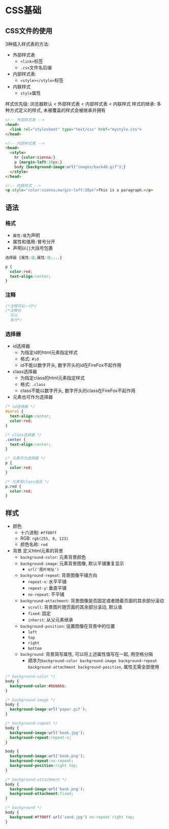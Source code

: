 # CSS基础


## CSS文件的使用

3种插入样式表的方法:
* 外部样式表 
    - `<link>`标签
    - `.css`文件名后缀
* 内部样式表: 
    - `<style></style>`标签
* 内联样式
    - `style`属性

样式优先级: 浏览器默认 < 外部样式表 < 内部样式表 < 内联样式
样式的继承: 多种方式定义的样式, 未被覆盖的样式会被继承并拥有

```html
<!-- 外部样式表 -->
<head>
  <link rel="stylesheet" type="text/css" href="mystyle.css">
</head>

<!-- 内部样式表 -->
<head>
  <style>
    hr {color:sienna;}
    p {margin-left:20px;}
    body {background-image:url("images/back40.gif");}
  </style>
</head>

<!-- 内联样式 -->
<p style="color:sienna;margin-left:20px">This is a paragraph.</p>
```


## 语法

### 格式

* `属性:值`为声明
* 属性和值用`:`冒号分开
* 声明以`{}`大括号包裹

```css
选择器 {属性:值;属性:值;...}

p {
  color:red;
  text-align:center;
}
```

### 注释

```css
/*注释可以一行*/
/*注释也
  可以
  多行*/
```

### 选择器

* id选择器
    - 为指定id的html元素指定样式
    - 格式: `#id`
    - id不能以数字开头, 数字开头的id在FireFox不起作用
* class选择器
    - 为指定class的html元素指定样式
    - 格式: `.class`
    - class不能以数字开头, 数字开头的class在FireFox不起作用
* 元素也可作为选择器

```css
/* id选择器 */
#para1 {
  text-align:center;
  color:red;
}

/* class选择器 */
.center {
  text-align:center;
}

/* 元素作为选择器 */
p {
  color:red;
}

/* 元素和class组合 */
p.red {
  color:red;
}
```


## 样式

* 颜色
    - 十六进制: `#ff00ff`
    - RGB: `rgb(255, 0, 123)`
    - 颜色名称: `red`
* 背景
定义html元素的背景
    - `background-color`: 元素背景颜色
    - `background-image`: 元素背景图像, 默认平铺重复显示
        - `url('图片地址')`
    - `background-repeat`: 背景图像平铺方向
        - `repeat-x`: 水平平铺
        - `repeat-y`: 垂直平铺
        - `no-repeat`: 不平铺
    - `background-attachment`: 背景图像是否固定或者随着页面的其余部分滚动
        - `scroll`: 背景图片随页面的其余部分滚动, 默认值
        - `fixed`: 固定
        - `inherit`: 从父元素继承
    - `background-position`: 设置图像在背景中的位置
        - `left`
        - `top`
        - `right`
        - `bottom` 
    - `background`: 背景简写属性, 可以将上述属性值写在一起, 用空格分隔
        - 顺序为`background-color background-image background-repeat background-attachment background-position`, 属性无需全部使用


```css
/* background-color */
body {
  background-color:#bbbbbb;
}

/* background-image */
body {
  background-image:url('paper.gif');
}

/* background-repeat */
body {
  background-image:url('book.jpg');
  background-repeat:repeat-x;
}

body {
  background-image:url('book.png');
  background-repeat:no-repeat;
  background-position:right top;
}

/* background-attachment */
body {
  background-image:url('book.png');
  background-attachment:fixed;
}

/* background */
body {
  background:#ff00ff url('sand.jpg') no-repeat right top;
}
```

